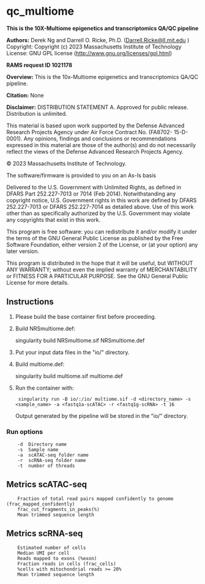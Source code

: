 # qc_multiome
**This is the 10X-Multiome epigenetics and transcriptomics QA/QC pipeline** 

**Authors:** Derek Ng and Darrell O. Ricke, Ph.D.  (Darrell.Ricke@ll.mit.edu )
  Copyright:  Copyright (c) 2023 Massachusetts Institute of Technology 
  License:    GNU GPL license (http://www.gnu.org/licenses/gpl.html)  

**RAMS request ID 1021178**

**Overview:**
This is the 10x-Multiome epigenetics and transcriptomics QA/QC pipeline.

**Citation:** None

**Disclaimer:**
DISTRIBUTION STATEMENT A. Approved for public release. Distribution is unlimited.

This material is based upon work supported by the Defense Advanced Research 
Projects Agency under Air Force Contract No. (FA8702- 15-D-0001). Any opinions, 
findings and conclusions or recommendations expressed in this material are 
those of the author(s) and do not necessarily reflect the views of the 
Defense Advanced Research Projects Agency.

© 2023 Massachusetts Institute of Technology.

The software/firmware is provided to you on an As-Is basis

Delivered to the U.S. Government with Unlimited Rights, as defined in DFARS
Part 252.227-7013 or 7014 (Feb 2014). Notwithstanding any copyright notice,
U.S. Government rights in this work are defined by DFARS 252.227-7013 or
DFARS 252.227-7014 as detailed above. Use of this work other than as specifically
authorized by the U.S. Government may violate any copyrights that exist in this work.

This program is free software: you can redistribute it and/or modify
it under the terms of the GNU General Public License as published by
the Free Software Foundation, either version 2 of the License, or
(at your option) any later version.

This program is distributed in the hope that it will be useful,
but WITHOUT ANY WARRANTY; without even the implied warranty of
MERCHANTABILITY or FITNESS FOR A PARTICULAR PURPOSE.  See the
GNU General Public License for more details.


## Instructions

1. Please build the base container first before proceeding.

2. Build NRSmultiome.def: 

    singularity build NRSmultiome.sif NRSmultiome.def

3. Put your input data files in the "io/" directory.

4. Build multiome.def: 

    singularity build multiome.sif multiome.def

5. Run the container with:

    	singularity run -B io/:/io/ multiome.sif -d <directory_name> -s <sample_name> -a <fastq1a-scATAC> -r <fastq1g-scRNA> -t 16

    Output generated by the pipeline will be stored in the "io/" directory.

### Run options
```
    -d  Directory name
    -s  Sample name
    -a  scATAC-seq folder name
    -r  scRNA-seq folder name
    -t  number of threads 
```
## Metrics scATAC-seq
```
    Fraction of total read pairs mapped confidently to genome (frac_mapped_confidently)
    frac_cut_fragments_in_peaks(%)
    Mean trimmed sequence length
```
## Metrics scRNA-seq
```
    Estimated number of cells
    Median UMI per cell
    Reads mapped to exons (%exon)
    Fraction reads in cells (frac_cells)
    %cells with mitochondrial reads >= 20%
    Mean trimmed sequence length
```
